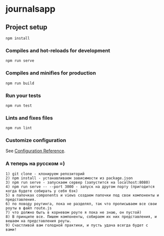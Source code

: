 # journalsapp

## Project setup
```
npm install
```

### Compiles and hot-reloads for development
```
npm run serve
```

### Compiles and minifies for production
```
npm run build
```

### Run your tests
```
npm run test
```

### Lints and fixes files
```
npm run lint
```

### Customize configuration
See [Configuration Reference](https://cli.vuejs.org/config/).

### А теперь на русском =)
```
1) git clone - клонируем репозиторий
2) npm install - устанавливаем зависимости из package.json
3) npm run serve - запускаем сервер (запустится на localhost:8080)
4) npm run serve -- --port 3000 - запуск на другом порту (пригодится когда будете собирать у себя бэк)
5) в папочках components и views создаем папочки под свои компоненты и представления.
6) по поводу роутинга, пока не разделял, так что прописываем все свои роуты в файл route.js
7) что должно быть в корневом роуте я пока не знаю, он пустой)
8) В принципе все. Пишем компоненты, собираем их них представления, и вешаем на представления роуты.
9) Счастливой вам голодной практики, и пусть удача всегда будет с вами!
```
